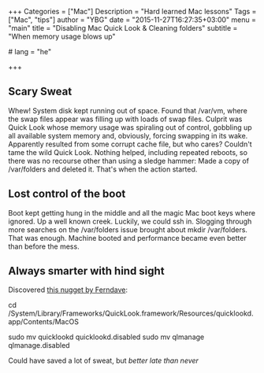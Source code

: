 +++
Categories = ["Mac"]
Description = "Hard learned Mac lessons"
Tags = ["Mac", "tips"]
author = "YBG"
date = "2015-11-27T16:27:35+03:00"
menu = "main"
title = "Disabling Mac Quick Look & Cleaning folders"
subtitle = "When memory usage blows up"
<!-- bannerinline = "/images/bubbles_in_bubbles.jpg"
bannerheight = 500
bannerfill = false
 --># lang = "he"
+++

## Scary Sweat

Whew! System disk kept running out of space. Found that /var/vm, where the swap files appear was filling up with loads of swap files. Culprit was Quick Look whose memory usage was spiraling out of control, gobbling up all available system memory and, obviously, forcing swapping in its wake. Apparently resulted from some corrupt cache file, but who cares? Couldn't tame the wild Quick Look. Nothing helped, including repeated reboots, so there was no recourse other than using a sledge hammer: Made a copy of /var/folders and deleted it. That's when the action started.

## Lost control of the boot

Boot kept getting hung in the middle and all the magic Mac boot keys where ignored. Up a well known creek. Luckily, we could ssh in. Slogging through more searches on the /var/folders issue brought about mkdir /var/folders. That was enough. Machine booted and performance became even better than before the mess.

## Always smarter with hind sight

Discovered [this nugget by Ferndave](http://www.ferndave.com/2012/12/31/disable-mac-quick-look/):

cd /System/Library/Frameworks/QuickLook.framework/Resources/quicklookd.app/Contents/MacOS

sudo mv quicklookd quicklookd.disabled
sudo mv qlmanage qlmanage.disabled

Could have saved a lot of sweat, but _better late than never_

